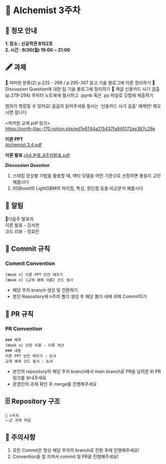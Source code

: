 # 💠 AIchemist 3주차 

## 🌻 정모 안내
**1. 장소 : 신공학관 B152호**   
**2. 시간 : 9/30(월) 19:00 ~ 21:00**

## 🖋 과제
💠 파머완 분류(2) p.225 - 266 / p.295-307 읽고 기술 블로그에 이론 정리하기
💠 Discussion Question에 대한 답 기술 블로그에 정리하기
💠 캐글 신용카드 사기 검출(p.279-294) 주피터 노트북에 필사하고 .ipynb 혹은 .py 파일로 깃헙에 제출하기

범위가 헷갈릴 수 있어요! 꼼꼼히 읽어주세용
필사는 ‘신용카드 사기 검출’ 예제만! 해오시면 됩니다

<파머완 교재 pdf 링크>   
https://north-lilac-170.notion.site/ed7e6744a215437fa84f072ae387c29a

**이론 PPT**   
[AIchemist.3.4.pdf](https://github.com/user-attachments/files/17097596/AIchemist.3.4.pdf)

**이론 발표**
[ch4.분류_4주차발표.pdf](https://github.com/user-attachments/files/17187829/ch4._4.pdf)


***Discussion Question***
1. 스태킹 앙상블 기법을 활용할 때, 메타 모델을 어떤 기준으로 선정하면 좋을지 고민해봅시다
2. XGBoost와 LightGBM의 차이점, 특성, 장단점 등을 비교분석 해봅시다

## 🚨 알림   
💐다음주 발표자   
이론 발표 - 강서연   
코드 리뷰 - 정효린   

## 🌱 Commit 규칙   
### Commit Convention
    [Week n] 이론 PPT 빈칸 채우기
    [Week n] {교재 예제 이름} 코드 필사 
+ 해당 주차 branch 생성 및 전환하기 
+ 본인 Repository에 n주차 폴더 생성 후 해당 폴더 내에 과제 Commit하기   
## 🌱 PR 규칙          
### PR Convention
    ### 제목
    [Week n] 단원 이름 - 이론 세션
    ### 내용
    이론 PPT 빈칸 채우기 : O/X
    교재 예제 코드 필사 : O/X
+ 본인의 repository의 해당 주차 branch에서 main branch로 PR을 날려준 뒤 PR 링크를 보내주세요
+ 운영진의 과제 확인 후 merge를 진행해주세요 

## 🗄 Repository 구조
```bash
📁 n주차
ㄴ📋 과제 파일
```

## 🚨 주의사항   
1. 모든 Commit은 항상 해당 주차의 branch로 전환 후에 진행해주세요!
2. Convention을 잘 지켜서 commit 및 PR을 진행해주세요!
